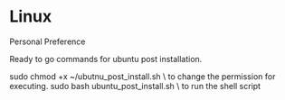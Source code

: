 # Linux
Personal Preference

Ready to go commands for ubuntu post installation.

sudo chmod +x ~/ubutnu_post_install.sh \\ to change the permission for executing.
sudo bash ubuntu_post_install.sh \\ to run the shell script
